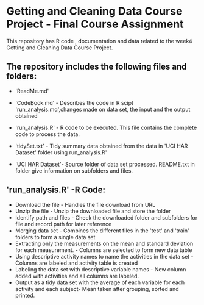 Getting and Cleaning Data Course Project - Final Course Assignment
==================================================================

This repository has R code , documentation and data related to the week4 Getting and Cleaning Data Course Project. 

The repository includes the following files and folders:
-------------------------------------------------------

- 'ReadMe.md' 

- 'CodeBook.md' - Describes the code in R scipt 'run_analysis.md',changes made on data set, the input and the output obtained

- 'run_analysis.R' - R code to be executed. This file contains the complete code to process the data.

- 'tidySet.txt' - Tidy summary data obtained from the data in 'UCI HAR Dataset' folder using run_analysis.R'

- 'UCI HAR Dataset'-  Source folder of data set processed. README.txt in folder give information on subfolders and files.

'run_analysis.R' -R Code:
-------------------------
- Download the file - Handles the file download from URL
- Unzip the file - Unzip the downloaded file and store the folder
- Identify path and files - Check the downloaded folder and subfolders for file and record path for later reference
- Merging data set - Combines the different files in the 'test' and 'train' folders to form a single data set
- Extracting only the measurements on the mean and standard deviation for each measurement. - Columns are selected to form new data table
- Using descriptive activity names to name the activities in the data set - Columns are labeled and activity table is created
- Labeling the data set with descriptive variable names - New column added with activities and all columns are labeled.
- Output as a tidy data set with the average of each variable for each activity and each subject- Mean taken after grouping, sorted and printed.
